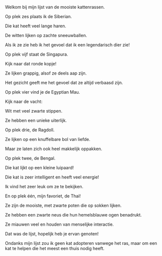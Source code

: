 Welkom bij mijn lijst van de mooiste kattenrassen.

Op plek zes plaats ik de Siberian.

Die kat heeft veel lange haren.

De witten lijken op zachte sneeuwballen.

Als ik ze zie heb ik het gevoel dat ik een legendarisch dier zie!

Op plek vijf staat de Singapura.

Kijk naar dat ronde kopje!

Ze lijken grappig, alsof ze deels aap zijn.

Het gezicht geeft me het gevoel dat ze altijd verbaasd zijn.

Op plek vier vind je de Egyptian Mau.

Kijk naar de vacht:

Wit met veel zwarte stippen.

Ze hebben een unieke uiterlijk.

Op plek drie, de Ragdoll.

Ze lijken op een knuffelbare bol van liefde.

Maar ze laten zich ook heel makkelijk oppakken.

Op plek twee, de Bengal.

Die kat lijkt op een kleine luipaard!

Die kat is zeer intelligent en heeft veel energie!

Ik vind het zeer leuk om ze te bekijken.

En op plek één, mijn favoriet, de Thai!

Ze zijn de mooiste, met zwarte poten die op sokken lijken.

Ze hebben een zwarte neus die hun hemelsblauwe ogen benadrukt.

Ze miauwen veel en houden van menselijke interactie.

Dat was de lijst, hopelijk heb je ervan genoten!

Ondanks mijn lijst zou ik geen kat adopteren vanwege het ras, maar om een kat te helpen die het meest een thuis nodig heeft.